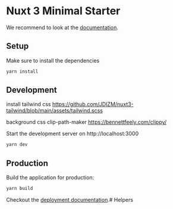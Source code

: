 # Nuxt 3 Minimal Starter

We recommend to look at the [documentation](https://v3.nuxtjs.org).

## Setup

Make sure to install the dependencies

```bash
yarn install
```

## Development

install tailwind css
https://github.com/JDIZM/nuxt3-tailwind/blob/main/assets/tailwind.scss

background css clip-path-maker 
https://bennettfeely.com/clippy/

Start the development server on http://localhost:3000

```bash
yarn dev
```

## Production

Build the application for production:

```bash
yarn build
```

Checkout the [deployment documentation](https://v3.nuxtjs.org/docs/deployment).# Helpers

